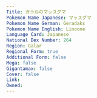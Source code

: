 ```yaml
---
﻿Title: ガラルのマッスグマ
Pokemon Name Japanese: マッスグマ
Pokemon Name German: Geradaks
Pokemon Name English: Linoone
Language Card: Japanese
National Dex Number: 264
Region: Galar
Regional Form: true
Additional Form: false
Mega: false
Gigantamax: false
Cover: false
Link: 
Owned: 
---
```

